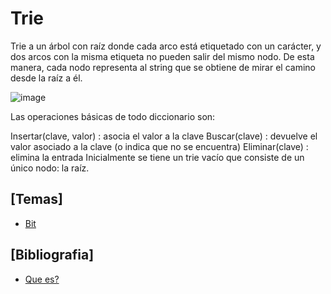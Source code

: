 # Trie

Trie a un árbol con raíz donde cada arco está etiquetado con un carácter, y dos arcos con la misma etiqueta no pueden salir del mismo nodo. De esta manera, cada nodo representa al string que se obtiene de mirar el camino desde la raíz a él.

![image](https://user-images.githubusercontent.com/80707476/130379174-442f1e08-eaa4-4a60-922d-ee71e9726c5c.png)

Las operaciones básicas de todo diccionario son:

Insertar(clave, valor) : asocia el valor a la clave
Buscar(clave) : devuelve el valor asociado a la clave (o indica que no se encuentra)
Eliminar(clave) : elimina la entrada
Inicialmente se tiene un trie vacío que consiste de un único nodo: la raíz.

## [Temas]
- [Bit](https://github.com/Cami7102/Algoritmica-2/blob/main/algoritmos/estructura_de_datos/Bit/bit)

## [Bibliografia]
- [Que es?](http://wiki.oia.unsam.edu.ar/algoritmos-oia/trie)
